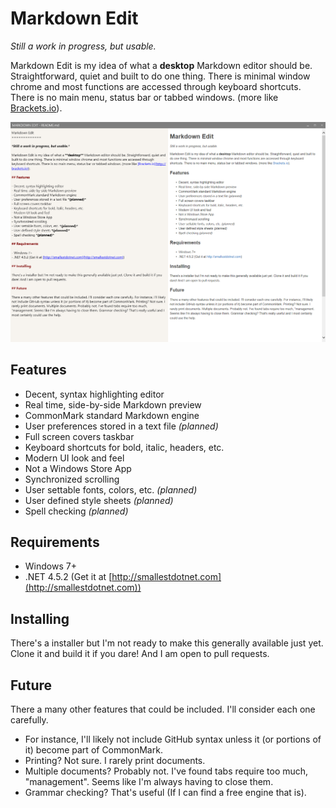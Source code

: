 Markdown Edit
=============

*Still a work in progress, but usable.*

Markdown Edit is my idea of what a **desktop** Markdown editor should be. Straightforward, quiet and built to do one thing. There is minimal window chrome and most functions are accessed through keyboard shortcuts. There is no main menu, status bar or tabbed windows. (more like [Brackets.io](http://brackets.io)).

![screen shot](screenshot.png)

## Features

- Decent, syntax highlighting editor
- Real time, side-by-side Markdown preview
- CommonMark standard Markdown engine
- User preferences stored in a text file *(planned)*
- Full screen covers taskbar
- Keyboard shortcuts for bold, italic, headers, etc.
- Modern UI look and feel
- Not a Windows Store App
- Synchronized scrolling
- User settable fonts, colors, etc. *(planned)*
- User defined style sheets *(planned)*
- Spell checking *(planned)*

## Requirements

- Windows 7+
- .NET 4.5.2 (Get it at [http://smallestdotnet.com](http://smallestdotnet.com))

## Installing

There's a installer but I'm not ready to make this generally available just yet. Clone it and build it if you dare! And I am open to pull requests.

## Future

There a many other features that could be included. I'll consider each one carefully. 

- For instance, I'll likely not include GitHub syntax unless it (or portions of it) become part of CommonMark. 
- Printing? Not sure. I rarely print documents. 
- Multiple documents? Probably not. I've found tabs require too much, "management". Seems like I'm always having to close them. 
- Grammar checking? That's useful (If I can find a free engine that is).
